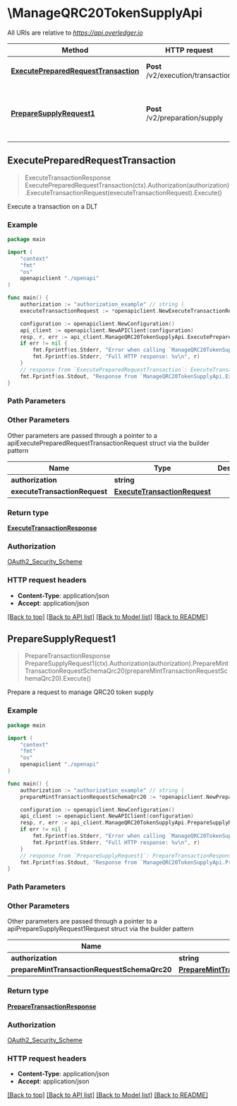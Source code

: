 # \ManageQRC20TokenSupplyApi

All URIs are relative to *https://api.overledger.io*

Method | HTTP request | Description
------------- | ------------- | -------------
[**ExecutePreparedRequestTransaction**](ManageQRC20TokenSupplyApi.md#ExecutePreparedRequestTransaction) | **Post** /v2/execution/transaction | Execute a transaction on a DLT
[**PrepareSupplyRequest1**](ManageQRC20TokenSupplyApi.md#PrepareSupplyRequest1) | **Post** /v2/preparation/supply | Prepare a request to manage QRC20 token supply



## ExecutePreparedRequestTransaction

> ExecuteTransactionResponse ExecutePreparedRequestTransaction(ctx).Authorization(authorization).ExecuteTransactionRequest(executeTransactionRequest).Execute()

Execute a transaction on a DLT



### Example

```go
package main

import (
    "context"
    "fmt"
    "os"
    openapiclient "./openapi"
)

func main() {
    authorization := "authorization_example" // string | 
    executeTransactionRequest := *openapiclient.NewExecuteTransactionRequest("RequestId_example") // ExecuteTransactionRequest | 

    configuration := openapiclient.NewConfiguration()
    api_client := openapiclient.NewAPIClient(configuration)
    resp, r, err := api_client.ManageQRC20TokenSupplyApi.ExecutePreparedRequestTransaction(context.Background()).Authorization(authorization).ExecuteTransactionRequest(executeTransactionRequest).Execute()
    if err != nil {
        fmt.Fprintf(os.Stderr, "Error when calling `ManageQRC20TokenSupplyApi.ExecutePreparedRequestTransaction``: %v\n", err)
        fmt.Fprintf(os.Stderr, "Full HTTP response: %v\n", r)
    }
    // response from `ExecutePreparedRequestTransaction`: ExecuteTransactionResponse
    fmt.Fprintf(os.Stdout, "Response from `ManageQRC20TokenSupplyApi.ExecutePreparedRequestTransaction`: %v\n", resp)
}
```

### Path Parameters



### Other Parameters

Other parameters are passed through a pointer to a apiExecutePreparedRequestTransactionRequest struct via the builder pattern


Name | Type | Description  | Notes
------------- | ------------- | ------------- | -------------
 **authorization** | **string** |  | 
 **executeTransactionRequest** | [**ExecuteTransactionRequest**](ExecuteTransactionRequest.md) |  | 

### Return type

[**ExecuteTransactionResponse**](ExecuteTransactionResponse.md)

### Authorization

[OAuth2_Security_Scheme](../README.md#OAuth2_Security_Scheme)

### HTTP request headers

- **Content-Type**: application/json
- **Accept**: application/json

[[Back to top]](#) [[Back to API list]](../README.md#documentation-for-api-endpoints)
[[Back to Model list]](../README.md#documentation-for-models)
[[Back to README]](../README.md)


## PrepareSupplyRequest1

> PrepareTransactionResponse PrepareSupplyRequest1(ctx).Authorization(authorization).PrepareMintTransactionRequestSchemaQrc20(prepareMintTransactionRequestSchemaQrc20).Execute()

Prepare a request to manage QRC20 token supply



### Example

```go
package main

import (
    "context"
    "fmt"
    "os"
    openapiclient "./openapi"
)

func main() {
    authorization := "authorization_example" // string | 
    prepareMintTransactionRequestSchemaQrc20 := *openapiclient.NewPrepareMintTransactionRequestSchemaQrc20(*openapiclient.NewLocation("Technology_example", "Network_example"), "Type_example", "Urgency_example") // PrepareMintTransactionRequestSchemaQrc20 | 

    configuration := openapiclient.NewConfiguration()
    api_client := openapiclient.NewAPIClient(configuration)
    resp, r, err := api_client.ManageQRC20TokenSupplyApi.PrepareSupplyRequest1(context.Background()).Authorization(authorization).PrepareMintTransactionRequestSchemaQrc20(prepareMintTransactionRequestSchemaQrc20).Execute()
    if err != nil {
        fmt.Fprintf(os.Stderr, "Error when calling `ManageQRC20TokenSupplyApi.PrepareSupplyRequest1``: %v\n", err)
        fmt.Fprintf(os.Stderr, "Full HTTP response: %v\n", r)
    }
    // response from `PrepareSupplyRequest1`: PrepareTransactionResponse
    fmt.Fprintf(os.Stdout, "Response from `ManageQRC20TokenSupplyApi.PrepareSupplyRequest1`: %v\n", resp)
}
```

### Path Parameters



### Other Parameters

Other parameters are passed through a pointer to a apiPrepareSupplyRequest1Request struct via the builder pattern


Name | Type | Description  | Notes
------------- | ------------- | ------------- | -------------
 **authorization** | **string** |  | 
 **prepareMintTransactionRequestSchemaQrc20** | [**PrepareMintTransactionRequestSchemaQrc20**](PrepareMintTransactionRequestSchemaQrc20.md) |  | 

### Return type

[**PrepareTransactionResponse**](PrepareTransactionResponse.md)

### Authorization

[OAuth2_Security_Scheme](../README.md#OAuth2_Security_Scheme)

### HTTP request headers

- **Content-Type**: application/json
- **Accept**: application/json

[[Back to top]](#) [[Back to API list]](../README.md#documentation-for-api-endpoints)
[[Back to Model list]](../README.md#documentation-for-models)
[[Back to README]](../README.md)


